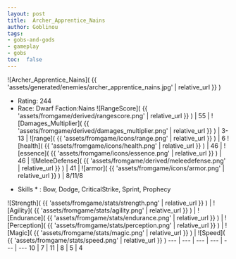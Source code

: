 ```yaml
---
layout: post
title:  Archer_Apprentice_Nains
author: Goblinou
tags:
- gobs-and-gods
- gameplay
- gobs
toc:  false
---
```


![Archer_Apprentice_Nains]( {{ 'assets/generated/enemies/archer_apprentice_nains.jpg' | relative_url }} )
- Rating: 244
- Race: Dwarf  Faction:Nains
![RangeScore]( {{ 'assets/fromgame/derived/rangescore.png' | relative_url }} ) | 55 | ![Damages_Multiplier]( {{ 'assets/fromgame/derived/damages_multiplier.png' | relative_url }} ) | 3-13 | ![range]( {{ 'assets/fromgame/icons/range.png' | relative_url }} ) | 6
![health]( {{ 'assets/fromgame/icons/health.png' | relative_url }} ) | 46 | ![essence]( {{ 'assets/fromgame/icons/essence.png' | relative_url }} ) | 46 | ![MeleeDefense]( {{ 'assets/fromgame/derived/meleedefense.png' | relative_url }} ) | 41 | ![armor]( {{ 'assets/fromgame/icons/armor.png' | relative_url }} ) | 8/11/8
* Skills * : Bow, Dodge, CriticalStrike, Sprint, Prophecy

![Strength]( {{ 'assets/fromgame/stats/strength.png' | relative_url }} ) | ![Agility]( {{ 'assets/fromgame/stats/agility.png' | relative_url }} ) | ![Endurance]( {{ 'assets/fromgame/stats/endurance.png' | relative_url }} ) | ![Perception]( {{ 'assets/fromgame/stats/perception.png' | relative_url }} ) | ![Magic]( {{ 'assets/fromgame/stats/magic.png' | relative_url }} ) | ![Speed]( {{ 'assets/fromgame/stats/speed.png' | relative_url }} )
--- | --- | --- | --- | --- | ---
10 | 7 | 11 | 8 | 5 | 4
